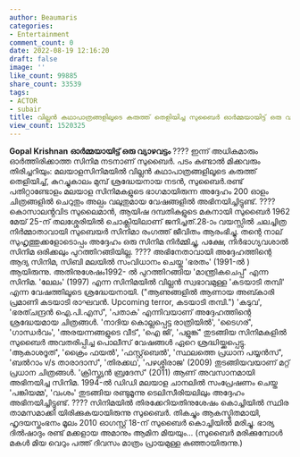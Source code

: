```yaml
---
author: Beaumaris
categories:
- Entertainment
comment_count: 0
date: 2022-08-19 12:16:20
draft: false
image: ''
like_count: 99885
share_count: 33539
tags:
- ACTOR
- subair
title: വില്ലന്‍ കഥാപാത്രങ്ങളിലൂടെ കരുത്ത് തെളിയിച്ച സുബൈർ ഓർമ്മയായിട്ട് ഒരു വ്യാഴവട്ടം
view_count: 1520325
---
```


**Gopal Krishnan** **ഓർമ്മയായിട്ട് ഒരു വ്യാഴവട്ടം** ???? ഇന്ന് അധികമാരും ഓർത്തിരിക്കാത്ത സിനിമ നടനാണ് സുബൈർ. പടം കണ്ടാൽ മിക്കവരും തിരിച്ചറിയും: മലയാളസിനിമയില്‍ വില്ലന്‍ കഥാപാത്രങ്ങളിലൂടെ കരുത്ത് തെളിയിച്ച്, കുറച്ചുകാലം മുമ്പ് ശ്രദ്ധേയനായ നടൻ‍, സുബൈർ.രണ്ട് പതിറ്റാണ്ടോളം മലയാള സിനിമകളുടെ ഭാഗമായിരുന്ന അദ്ദേഹം 200 ഓളം ചിത്രങ്ങളിൽ ചെറുതും അല്പം വലുതുമായ വേഷങ്ങളിൽ അഭിനയിച്ചിട്ടുണ്ട്. ???? കൊസാലൻ്റവിട സുലൈമാൻ, ആയിഷ ദമ്പതികളുടെ മകനായി സുബൈർ 1962 മേയ് 25-ന് തലശ്ശേരിയിൽ ചൊക്ലിയിലാണ് ജനിച്ചത്.28-ാം വയസ്സിൽ ചലച്ചിത്ര നിർമ്മാതാവായി സുബെയർ സിനിമാ രംഗത്ത് ജീവിതം ആരംഭിച്ചു. തന്റെ നാല് സുഹൃത്തുക്കളോടൊപ്പം അദ്ദേഹം ഒരു സിനിമ നിർമ്മിച്ചു, പക്ഷേ, നിർഭാഗ്യവശാൽ സിനിമ ഒരിക്കലും പുറത്തിറങ്ങിയില്ല. ???? അഭിനേതാവായി അദ്ദേഹത്തിന്റെ ആദ്യ സിനിമ, സിബി മലയില്‍ സംവിധാനം ചെയ്ത 'ഭരതം' (1991-ൽ ) ആയിരുന്നു. അതിനുശേഷം1992- ൽ പുറത്തിറങ്ങിയ 'മാന്ത്രികചെപ്പ്' എന്ന സിനിമ. 'ലേലം' (1997) എന്ന സിനിമയിൽ വില്ലൻ സ്വഭാവമുള്ള 'കടയാടി തമ്പി' എന്ന വേഷത്തിലൂടെ ശ്രദ്ധേയനായി. ("ആണുങ്ങളില്‍ ആണായ അബ്കാരി പ്രമാണി കടയാടി രാഘവന്‍. Upcoming terror, കടയാടി തമ്പി.") 'കടുവ', 'ഭരത്ചന്ദ്രൻ ഐ.പി.എസ്', 'പതാക' എന്നിവയാണ് അദ്ദേഹത്തിന്റെ ശ്രദ്ധേയമായ ചിത്രങ്ങൾ. 'നാദിയ കൊല്ലപ്പെട്ട രാത്രിയില്‍', 'ടൈഗര്'‍, 'ഗാന്ധര്‍വം', 'അരയന്നങ്ങളുടെ വീട്', 'ഐ ജി', 'പളുങ്ക്' തുടങ്ങിയ സിനിമകളില്‍ സുബൈര്‍ അവതരിപ്പിച്ച പൊലീസ് വേഷങ്ങള്‍ ഏറെ ശ്രദ്ധിയ്ക്കപ്പെട്ടു. 'ആകാശദൂത്', 'ക്രൈം ഫയല്‍', 'ഫസ്റ്റ്‌ബെൽ', 'സ്ഥലത്തെ പ്രധാന പയ്യന്‍സ്', 'ബല്‍റാം v/s താരാദാസ്', 'തിരക്കഥ', 'പഴശ്ശിരാജ' (2009) തുടങ്ങിയവയാണ് മറ്റ് പ്രധാന ചിത്രങ്ങള്‍. 'ക്രിസ്ത്യൻ ബ്രദേസ്' (2011) ആണ് അവസാനമായി അഭിനയിച്ച സിനിമ. 1994-ൽ ഡിഡി മലയാള ചാനലിൽ സംപ്രേഷണം ചെയ്ത 'പങ്കിയമ്മ', 'വംശം' തുടങ്ങിയ രണ്ടുമൂന്നു ടെലിസീരിയലിലും അദ്ദേഹം അഭിനയിച്ചിട്ടുണ്ട്. ???? സിനിമയില്‍ തിരക്കേറിയതിനുശേഷം കൊച്ചിയില്‍ സ്ഥിര താമസമാക്കി യിരിക്കുകയായിരുന്നു സുബൈര്‍. തികച്ചും ആകസ്മിതമായി, ഹൃദയസ്തംഭനം മൂലം 2010 ഓഗസ്റ്റ് 18-ന് സുബൈർ കൊച്ചിയിൽ മരിച്ചു. ഭാര്യ ദിൽ‌ഷാദും രണ്ട് മക്കളായ അമാനും ആമിന മിയയും... (സുബൈർ മരിക്കുമ്പോൾ മകൾ മിയ വെറും പത്ത് ദിവസം മാത്രം പ്രായമുള്ള കുഞ്ഞായിരുന്നു.)